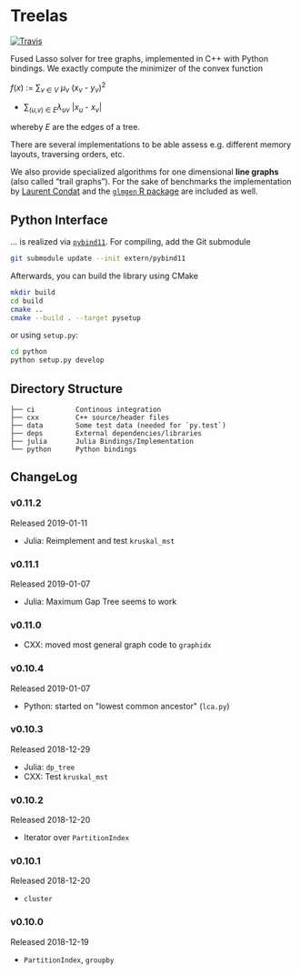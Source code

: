 Treelas
=======
[![Travis](https://travis-ci.com/EQt/treelas.svg?token=WXPT4d6dD68rQ9ty7yDf&branch=master)](https://travis-ci.com/EQt/treelas)


Fused Lasso solver for tree graphs, implemented in C++ with Python bindings.
We exactly compute the minimizer of the convex function

_f_(_x_) := 
  ∑<sub>_v_ ∈ _V_</sub> _μ_<sub>_v_</sub> (_x_<sub>_v_</sub> - _y_<sub>_v_</sub>)<sup>2</sup>
+ ∑<sub>(_u_,_v_) ∈ _E_</sub>_λ_<sub>_uv_</sub> |_x_<sub>_u_</sub> - _x_<sub>_v_</sub>|

whereby _E_ are the edges of a tree.

There are several implementations to be able assess e.g. different memory layouts, traversing orders, etc.

We  also provide specialized algorithms for one dimensional **line graphs** (also called “trail graphs”). 
For the sake of benchmarks the implementation by [Laurent Condat][condat] and the [`glmgen` R package][glmgen] are included as well.



Python Interface
----------------

... is realized via
[`pybind11`](https://github.com/pybind/pybind11).
For compiling, add the Git submodule
```bash
git submodule update --init extern/pybind11
```
Afterwards, you can build the library using CMake
```bash
mkdir build
cd build
cmake ..
cmake --build . --target pysetup
```
or using `setup.py`:
```bash
cd python
python setup.py develop
```


Directory Structure
-------------------

```
├── ci          Continous integration
├── cxx         C++ source/header files
├── data        Some test data (needed for `py.test`)
├── deps        External dependencies/libraries
├── julia       Julia Bindings/Implementation
└── python      Python bindings
```


ChangeLog
---------

### v0.11.2
Released 2019-01-11
- Julia: Reimplement and test `kruskal_mst`

### v0.11.1
Released 2019-01-07
- Julia: Maximum Gap Tree seems to work


### v0.11.0
- CXX: moved most general graph code to `graphidx`

### v0.10.4
Released 2019-01-07
- Python: started on "lowest common ancestor" (`lca.py`)


### v0.10.3
Released 2018-12-29
- Julia: `dp_tree`
- CXX: Test `kruskal_mst`


### v0.10.2
Released 2018-12-20
- Iterator over `PartitionIndex`


### v0.10.1
Released 2018-12-20
- `cluster`


### v0.10.0 
Released 2018-12-19
- `PartitionIndex`, `groupby`


[condat]: https://www.gipsa-lab.grenoble-inp.fr/~laurent.condat
[glmgen]: https://github.com/glmgen/glmgen

